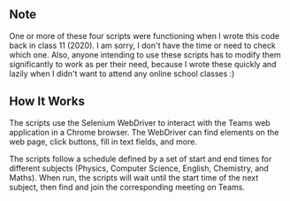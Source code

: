 ## Note
One or more of these four scripts were functioning when I wrote this code back in class 11 (2020). I am sorry, I don't have the time or need to check which one. Also, anyone intending to use these scripts has to modify them significantly to work as per their need, because I wrote these quickly and lazily when I didn't want to attend any online school classes :)

## How It Works
The scripts use the Selenium WebDriver to interact with the Teams web application in a Chrome browser. The WebDriver can find elements on the web page, click buttons, fill in text fields, and more.  

The scripts follow a schedule defined by a set of start and end times for different subjects (Physics, Computer Science, English, Chemistry, and Maths). When run, the scripts will wait until the start time of the next subject, then find and join the corresponding meeting on Teams.
